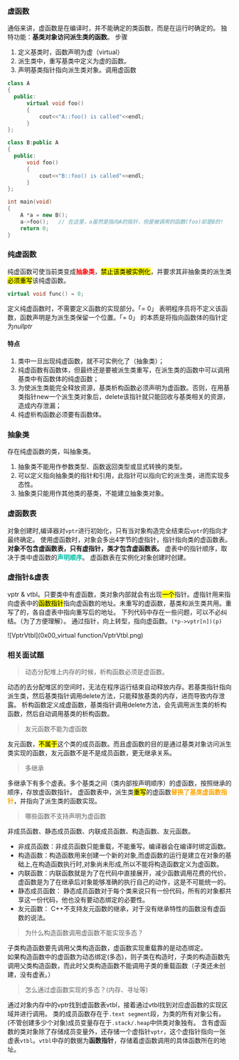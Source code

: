 ### 虚函数

通俗来讲，虚函数是在编译时，并不能确定的类函数，而是在运行时确定的。
独特功能：**基类对象访问派生类的函数**。
步骤

1. 定义基类时，函数声明为虚（virtual）
2. 派生类中，重写基类中定义为虚的函数。
3. 声明基类指针指向派生类对象。调用虚函数

```c++
class A
{
  public:
      virtual void foo()
      {
          cout<<"A::foo() is called"<<endl;
      }
};

class B:public A
{
  public:
      void foo()
      {
          cout<<"B::foo() is called"<<endl;
      }
};

int main(void)
{
    A *a = new B();
    a->foo();   // 在这里，a虽然是指向A的指针，但是被调用的函数(foo)却是B的!
    return 0;
}
```

### 纯虚函数

纯虚函数可使当前类变成<strong style="color:red;">抽象类</strong>，<mark>禁止该类被实例化</mark>，并要求其非抽象类的派生类<mark>必须重写</mark>该纯虚函数。
```c++
virtual void func() = 0;
```

定义纯虚函数时，不需要定义函数的实现部分。「= 0」 表明程序员将不定义该函数，函数声明是为派生类保留一个位置。「= 0」 的本质是将指向函数体的指针定为$nullptr$

#### 特点

1. 类中一旦出现纯虚函数，就不可实例化了（抽象类）；
2. 纯虚函数有函数体，但最终还是要被派生类重写，在派生类的函数中可以调用基类中有函数体的纯虚函数；
3. 为使派生类能完全释放资源，基类析构函数必须声明为虚函数。否则，在用基类指针new一个派生类对象后，delete该指针就只能回收与基类相关的资源，造成内存泄漏；
4. 纯虚析构函数必须要有函数体。

### 抽象类

存在纯虚函数的类，叫抽象类。

1. 抽象类不能用作参数类型、函数返回类型或显式转换的类型。
2. 可以定义指向抽象类的指针和引用，此指针可以指向它的派生类，进而实现多态性。
3. 抽象类只能用作其他类的基类，不能建立抽象类对象。

### 虚函数表

对象创建时,编译器对`vptr`进行初始化，只有当对象构造完全结束后`vptr`的指向才最终确定。
使用虚函数时，对象会多出4字节的虚指针，指针指向类的虚函数表。**对象不包含虚函数表，只有虚指针，类才包含虚函数表。**
虚表中的指针顺序，取决于类中虚函数的<strong style="color:rgb(0, 191, 166);">声明顺序</strong>。
虚函数表在实例化对象创建时创建。

### 虚指针&虚表

vptr & vtbl。只要类中有虚函数，类对象内部就会有出现<mark>一个</mark>指针。虚指针用来指向虚表中的<mark>函数指针</mark>指向虚函数的地址。未重写的虚函数，基类和派生类共用。重写了的，各自虚表中指向重写后的地址。
下列代码中存在一些问题，可以不必纠结。（为了方便理解）。
通过指针，向上转型，指向虚函数。`(*p->vptr[n])(p)`

![VptrVtbl](0x00_virtual function/VptrVtbl.png)

### 相关面试题

> 动态分配堆上内存的时候，析构函数必须是虚函数。

动态的去分配堆区的空间时，无法在程序运行结束自动释放内存。若基类指针指向派生类，然后基类指针调用delete方法，只能释放基类的内存，进而导致内存泄露。
析构函数定义成虚函数，基类指针调用delete方法，会先调用派生类的析构函数，然后自动调用基类的析构函数。

> 友元函数不能为虚函数

友元函数，<mark>不属于</mark>这个类的成员函数。而且虚函数的目的是通过基类对象访问派生类实现的函数，友元函数不是不是成员函数，更无继承关系。

> 多继承

多继承下有多个虚表。多个基类之间（类内部按声明顺序）的虚函数，按照继承的顺序，存放虚函数指针。
虚函数表中，派生类<mark>重写</mark>的虚函数<strong style="color:orange;">替换了基类虚函数指针</strong>，并指向了派生类的函数实现。

> 哪些函数不支持声明为虚函数

非成员函数、静态成员函数、内联成员函数、构造函数、友元函数。

* 非成员函数：非成员函数只能重载，不能重写。编译器会在编译时绑定函数。
* 构造函数：构造函数用来创建一个新的对象,而虚函数的运行是建立在对象的基础上,在构造函数执行时,对象尚未形成,所以不能将构造函数定义为虚函数。
* 内联函数：内联函数就是为了在代码中直接展开，减少函数调用花费的代价，虚函数是为了在继承后对象能够准确的执行自己的动作，这是不可能统一的。
* 静态成员函数： 静态成员函数对于每个类来说只有一份代码，所有的对象都共享这一份代码，他也没有要动态绑定的必要性。
* 友元函数： C++不支持友元函数的继承，对于没有继承特性的函数没有虚函数的说法。

> 为什么构造函数调用虚函数不能实现多态？

子类构造函数要先调用父类构造函数，虚函数实现重载靠的是动态绑定。<br>如果构造函数中的虚函数为动态绑定(多态)，则子类在构造时，子类的构造函数先调用父类构造函数，而此时父类构造函数不能调用子类的重载函数（子类还未创建，没有虚表。）

> 怎么通过虚函数实现的多态？(内存、寻址等)

通过对象内存中的vptr找到虚函数表vtbl，接着通过vtbl找到对应虚函数的实现区域并进行调用。
类的成员函数存在于`.text segment`段，为类的所有对象公有。(不管创建多少个对象)成员变量存在于`.stack/.heap`中供类对象独有。
含有虚函数的类对象除了存储成员变量外，还存储一个虚指针`vptr`，这个虚指针指向一张虚表`vtbl`。`vtbl`中存的数据为**函数指针**，存储着虚函数调用的具体函数所在的地址。
